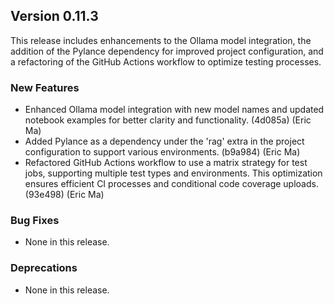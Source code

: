 ## Version 0.11.3

This release includes enhancements to the Ollama model integration, the addition of the Pylance dependency for improved project configuration, and a refactoring of the GitHub Actions workflow to optimize testing processes.

### New Features

- Enhanced Ollama model integration with new model names and updated notebook examples for better clarity and functionality. (4d085a) (Eric Ma)
- Added Pylance as a dependency under the 'rag' extra in the project configuration to support various environments. (b9a984) (Eric Ma)
- Refactored GitHub Actions workflow to use a matrix strategy for test jobs, supporting multiple test types and environments. This optimization ensures efficient CI processes and conditional code coverage uploads. (93e498) (Eric Ma)

### Bug Fixes

- None in this release.

### Deprecations

- None in this release.
